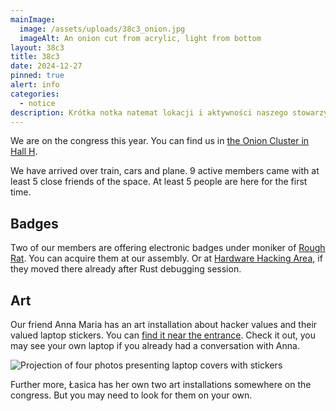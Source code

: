 ```yaml
---
mainImage:
  image: /assets/uploads/38c3_onion.jpg
  imageAlt: An onion cut from acrylic, light from bottom
layout: 38c3
title: 38c3
date: 2024-12-27
pinned: true
alert: info
categories:
  - notice
description: Krótka notka natemat lokacji i aktywności naszego stowarzyszenia na kongresie.
---
```

We are on the congress this year. You can find us in [the Onion Cluster in Hall H](https://38c3.c3nav.de/l/hspsh/). 

<!--more-->

We have arrived over train, cars and plane. 9 active members came with at least 5 close friends of the space. At least 5 people are here for the first time. 

## Badges

Two of our members are offering electronic badges under moniker of [Rough Rat](https://github.com/rough-rat). You can acquire them at our assembly. Or at [Hardware Hacking Area](https://38c3.c3nav.de/l/hha/), if they moved there already after Rust debugging session. 

## Art

Our friend Anna Maria has an art installation about hacker values and their valued laptop stickers. You can [find it near the entrance](https://38c3.c3nav.de/l/c:0:189.94:179.69/). Check it out, you may see your own laptop if you already had a conversation with Anna.

![Projection of four photos presenting laptop covers with stickers](/assets/uploads/screenshot-from-2024-12-29-16-15-44.png)

Further more, Łasica has her own two art installations somewhere on the congress. But you may need to look for them on your own.